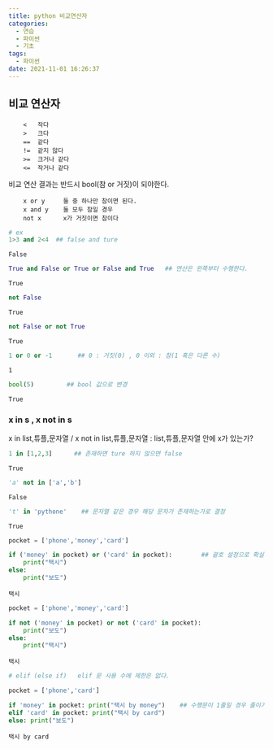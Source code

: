 ```yaml
---
title: python 비교연산자
categories:
  - 연습
  - 파이썬
  - 기초
tags:
  - 파이썬
date: 2021-11-01 16:26:37
---
```

## 비교 연산자

        <   작다
        >   크다
        ==  같다
        !=  같지 않다
        >=  크거나 같다
        <=  작거나 같다
비교 연산 결과는 반드시 bool(참 or 거짓)이 되야한다.
        
        x or y     둘 중 하나만 참이면 된다.
        x and y    둘 모두 참일 경우
        not x      x가 거짓이면 참이다


```python
# ex
1>3 and 2<4  ## false and ture
```




    False




```python
True and False or True or False and True   ## 연산은 왼쪽부터 수행한다.
```




    True




```python
not False
```




    True




```python
not False or not True
```




    True




```python
1 or 0 or -1       ## 0 : 거짓(0) , 0 이외 : 참(1 혹은 다른 수)
```




    1




```python
bool(5)         ## bool 값으로 변경
```




    True



### x in s , x not in s

x in list,튜플,문자열 / x not in list,튜플,문자열
: list,튜플,문자열 안에 x가 있는가?


```python
1 in [1,2,3]      ## 존재하면 ture 하지 않으면 false
```




    True




```python
'a' not in ['a','b']
```




    False




```python
't' in 'pythone'    ## 문자열 같은 경우 해당 문자가 존재하는가로 결정
```




    True




```python
pocket = ['phone','money','card']

if ('money' in pocket) or ('card' in pocket):        ## 괄호 설정으로 확실히하기
    print("택시")
else:
    print("보도")
```

    택시
    


```python
pocket = ['phone','money','card']

if not ('money' in pocket) or not ('card' in pocket):
    print("보도")
else:
    print("택시")
```

    택시
    


```python
# elif (else if)   elif 문 사용 수에 제한은 없다.

pocket = ['phone','card']

if 'money' in pocket: print("택시 by money")    ## 수행문이 1줄일 경우 줄이기 가능
elif 'card' in pocket: print("택시 by card")
else: print("보도")
```

    택시 by card
    

